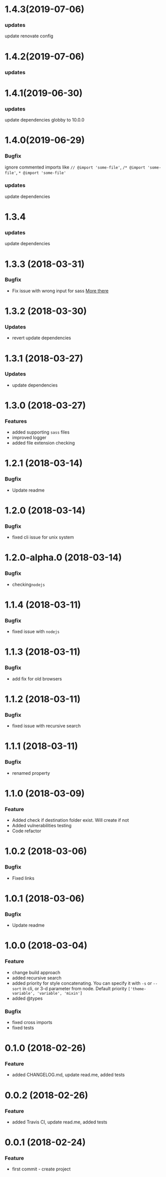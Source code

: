 # 1.4.3(2019-07-06)

### updates

update renovate config

# 1.4.2(2019-07-06)

### updates

# 1.4.1(2019-06-30)

### updates

update dependencies globby to 10.0.0

# 1.4.0(2019-06-29)

### Bugfix

ignore commented imports like `// @import 'some-file'`, `/* @import 'some-file'`, `* @import 'some-file'`

### updates

update dependencies

# 1.3.4

### updates

update dependencies

# 1.3.3 (2018-03-31)

### Bugfix

- Fix issue with wrong input for sass [More there](https://github.com/vasinkevych/bundle-scss/issues/12)

# 1.3.2 (2018-03-30)

### Updates

- revert update dependencies

# 1.3.1 (2018-03-27)

### Updates

- update dependencies

# 1.3.0 (2018-03-27)

### Features

- added supporting `sass` files
- improved logger
- added file extension checking

# 1.2.1 (2018-03-14)

### Bugfix

- Update readme

# 1.2.0 (2018-03-14)

### Bugfix

- fixed cli issue for unix system

# 1.2.0-alpha.0 (2018-03-14)

### Bugfix

- checking`nodejs`

# 1.1.4 (2018-03-11)

### Bugfix

- fixed issue with `nodejs`

# 1.1.3 (2018-03-11)

### Bugfix

- add fix for old browsers

# 1.1.2 (2018-03-11)

### Bugfix

- fixed issue with recursive search

# 1.1.1 (2018-03-11)

### Bugfix

- renamed property

# 1.1.0 (2018-03-09)

### Feature

- Added check if destination folder exist. Will create if not
- Added vulnerabilities testing
- Code refactor

# 1.0.2 (2018-03-06)

### Bugfix

- Fixed links

# 1.0.1 (2018-03-06)

### Bugfix

- Update readme

# 1.0.0 (2018-03-04)

### Feature

- change build approach
- added recursive search
- added priority for style concatenating.
  You can specify it with `-s` or `--sort` in cli, or 3-d parameter from node.
  Default priority `['theme-variable', 'variable', 'mixin']`
- added @types

### Bugfix

- fixed cross imports
- fixed tests

# 0.1.0 (2018-02-26)

### Feature

- added CHANGELOG.md, update read.me, added tests

# 0.0.2 (2018-02-26)

### Feature

- added Travis CI, update read.me, added tests

# 0.0.1 (2018-02-24)

### Feature

- first commit - create project
